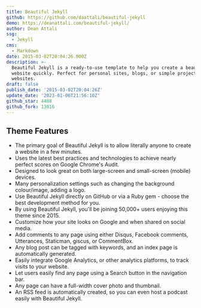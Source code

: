 ```yaml
---
title: Beautiful Jekyll
github: https://github.com/daattali/beautiful-jekyll
demo: https://deanattali.com/beautiful-jekyll/
author: Dean Attali
ssg:
  - Jekyll
cms:
  - Markdown
date: 2015-03-02T20:04:26.000Z
description: >-
  Beautiful Jekyll is a ready-to-use template to help you create a beautiful
  website quickly. Perfect for personal sites, blogs, or simple project
  websites.
draft: false
publish_date: '2015-03-02T20:04:26Z'
update_date: '2023-01-06T21:56:10Z'
github_star: 4488
github_fork: 13816
---
```

## Theme Features

- The primary goal of Beautiful Jekyll is to allow literally anyone to create a website in a few minutes.
- Uses the latest best practices and technologies to achieve nearly perfect scores on Google Chrome's Audit.
- Designed to look great on both large-screen and small-screen (mobile) devices.
- Many personalization settings such as changing the background colour/image, adding a logo.
- Use Beautiful Jekyll directly on GitHub or via a Ruby gem - choose the best development method for you.
- By using Beautiful Jekyll, you'll be joining 50,000+ users enjoying this theme since 2015.
- Customize how your site looks on Google and when shared on social media.
- Add comments to any page using either Disqus, Facebook comments, Utterances, Staticman, giscus, or CommentBox.
- Any blog post can be tagged with keywords, and an index page is automatically generated.
- Easily integrate Google Analytics, or other analytics platforms, to track visits to your website.
- Let users easily find any page using a Search button in the navigation bar.
- Any page can have a full-width cover photo and thumbnail.
- An RSS feed is automatically created, so you can even host a podcast easily with Beautiful Jekyll.
